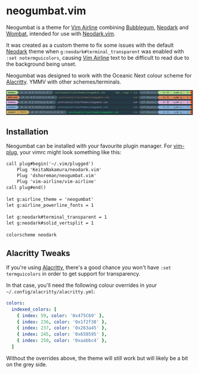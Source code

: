 # neogumbat.vim

Neogumbat is a theme for [Vim Airline] combining [Bubblegum], [Neodark] and [Wombat], intended for use with [Neodark.vim].

It was created as a custom theme to fix some issues with the default [Neodark] theme when `g:neodark#terminal_transparent`
was enabled with `:set notermguicolors`, causing [Vim Airline] text to be difficult to read due to the background being unset.

Neogumbat was designed to work with the Oceanic Next colour scheme for [Alacritty]. YMMV with other schemes/terminals.

![Preview showing Airline with the different colours used for each mode in Vim](.github/preview.png)

## Installation

Neogumbat can be installed with your favourite plugin manager. For [vim-plug], your vimrc might look something like this:

```vim
call plug#begin('~/.vim/plugged')
    Plug 'KeitaNakamura/neodark.vim'
    Plug 'dshoreman/neogumbat.vim'
    Plug 'vim-airline/vim-airline'
call plug#end()

let g:airline_theme = 'neogumbat'
let g:airline_powerline_fonts = 1

let g:neodark#terminal_transparent = 1
let g:neodark#solid_vertsplit = 1

colorscheme neodark
```

## Alacritty Tweaks

If you're using [Alacritty], there's a good chance you won't have `:set termguicolors` in order to get support for transparency.

In that case, you'll need the following colour overrides in your `~/.config/alacritty/alacritty.yml`:

```yaml
colors:
  indexed_colors: [
    { index: 59, color: '0x475C69' },
    { index: 236, color: '0x1f2f38' },
    { index: 237, color: '0x263a45' },
    { index: 245, color: '0x658595' },
    { index: 250, color: '0xaabbc4' },
  ]
```

Without the overrides above, the theme will still work but will likely be a bit on the grey side.

[Alacritty]: https://github.com/jwilm/alacritty
[Vim Airline]: https://github.com/vim-airline/vim-airline
[vim-plug]: https://github.com/junegunn/vim-plug
[Bubblegum]: https://github.com/vim-airline/vim-airline-themes/blob/1eecd5b1c02c88ad2f8303757f453e2d7f0bd414/autoload/airline/themes/bubblegum.vim
[Neodark]: https://github.com/KeitaNakamura/neodark.vim/blob/c966731b54a64b379ca5519c25d3cedb90df1d31/autoload/airline/themes/neodark.vim
[Neodark.vim]: https://github.com/KeitaNakamura/neodark.vim
[Wombat]: https://github.com/vim-airline/vim-airline-themes/blob/1eecd5b1c02c88ad2f8303757f453e2d7f0bd414/autoload/airline/themes/wombat.vim
